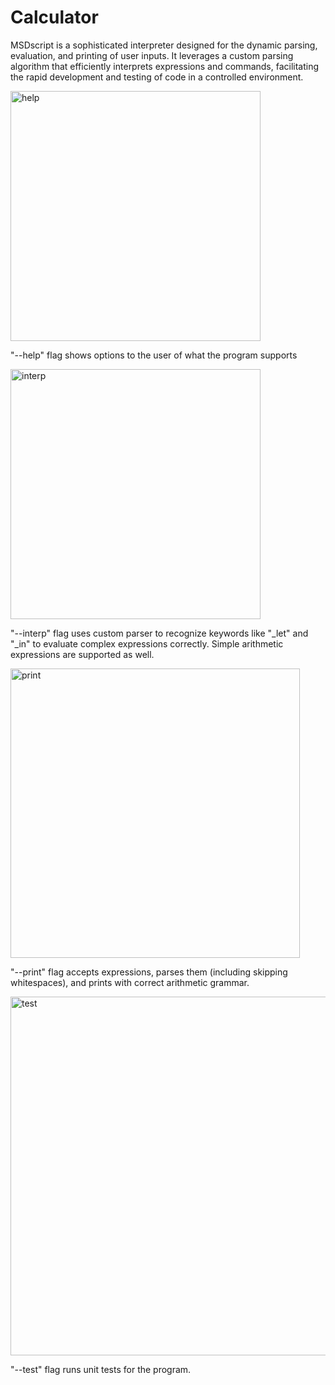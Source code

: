 # Calculator

MSDscript is a sophisticated interpreter designed for the dynamic parsing, evaluation, and printing of user inputs. It leverages a custom parsing algorithm that efficiently interprets expressions and commands, facilitating the rapid development and testing of code in a controlled environment. 


<img width="400" alt="help" src="https://github.com/SarahBateman22/MSDscript/assets/142822160/cbbe3152-f0c3-4678-8caf-03ac33075b13">

"--help" flag shows options to the user of what the program supports



<img width="400" alt="interp" src="https://github.com/SarahBateman22/MSDscript/assets/142822160/fc99c1ac-f7be-439a-b6f6-2bf76acfc5f0">

"--interp" flag uses custom parser to recognize keywords like "_let" and "_in" to evaluate complex expressions correctly. Simple arithmetic expressions are supported as well.



<img width="463" alt="print" src="https://github.com/SarahBateman22/MSDscript/assets/142822160/2b484757-4426-48c9-8258-10f487fa57d1">

"--print" flag accepts expressions, parses them (including skipping whitespaces), and prints with correct arithmetic grammar.



<img width="574" alt="test" src="https://github.com/SarahBateman22/MSDscript/assets/142822160/8a9a76f1-4351-421b-b77d-07ba08375959">

"--test" flag runs unit tests for the program.
